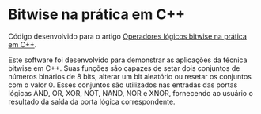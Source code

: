 # Bitwise na prática em C++

Código desenvolvido para o artigo [Operadores lógicos bitwise na prática em C++](https://www.tecdicas.com/44/operadores-logicos-bitwise-na-pratica-em-c-cpp).

Este software foi desenvolvido para demonstrar as aplicações da técnica bitwise em C++. Suas funções são capazes de setar dois conjuntos de números binários de 8 bits, alterar um bit aleatório ou resetar os conjuntos com o valor 0. Esses conjuntos são utilizados nas entradas das portas lógicas AND, OR, XOR, NOT, NAND, NOR e XNOR, fornecendo ao usuário o resultado da saída da porta lógica correspondente.

